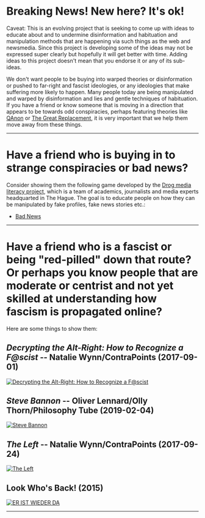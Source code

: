 # Breaking News! New here? It's ok!

Caveat: This is an evolving project that is seeking to come up with ideas to educate about and to undermine disinformation and habituation and manipulation methods that are happening via such things as the web and newsmedia. Since this project is developing some of the ideas may not be expressed super clearly but hopefully it will get better with time. Adding ideas to this project doesn't mean that you endorse it or any of its sub-ideas.

We don't want people to be buying into warped theories or disinformation or pushed to far-right and fascist ideologies, or any ideologies that make suffering more likely to happen. Many people today are being manipulated and warped by disinformation and lies and gentle techniques of habituation. If you have a friend or know someone that is moving in a direction that appears to be towards odd conspiracies, perhaps featuring theories like [QAnon](https://en.wikipedia.org/wiki/QAnon) or [The Great Replacement](https://en.wikipedia.org/wiki/The_Great_Replacement_conspiracy_theory), it is very important that we help them move away from these things.

---

# Have a friend who is buying in to strange conspiracies or bad news?

Consider showing them the following game developed by the [Drog media literacy project](https://www.disinfo.eu/2019/01/04/fight-disinformation-through-gaming-and-education-the-drog-media-literacy-initiative), which is a team of academics, journalists and media experts headquarted in The Hague. The goal is to educate people on how they can be manipulated by fake profiles, fake news stories etc.:

- [Bad News](https://getbadnews.com)

---

# Have a friend who is a fascist or being "red-pilled" down that route? Or perhaps you know people that are moderate or centrist and not yet skilled at understanding how fascism is propagated online?

Here are some things to show them:

## *Decrypting the Alt-Right: How to Recognize a F@scist* -- Natalie Wynn/ContraPoints (2017-09-01)

[![Decrypting the Alt-Right: How to Recognize a F@scist](https://img.youtube.com/vi/Sx4BVGPkdzk/maxresdefault.jpg)](https://www.youtube.com/watch?v=Sx4BVGPkdzk)

## *Steve Bannon* -- Oliver Lennard/Olly Thorn/Philosophy Tube (2019-02-04)

[![Steve Bannon](https://img.youtube.com/vi/wO6uD3c2qMo/0.jpg)](https://www.youtube.com/watch?v=wO6uD3c2qMo)

## *The Left* -- Natalie Wynn/ContraPoints (2017-09-24)

[![The Left](https://img.youtube.com/vi/QuN6GfUix7c/maxresdefault.jpg)](https://www.youtube.com/watch?v=QuN6GfUix7c)

## Look Who's Back! (2015)

[![ER IST WIEDER DA](https://img.youtube.com/vi/rUZi67BmY_M/maxresdefault.jpg)](https://www.youtube.com/watch?v=rUZi67BmY_M)

---

